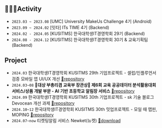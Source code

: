 ## 🤸🏻‍♀️Activity
- `2023.03 ~ 2023.08` [UMC] University MakeUs Challenge 4기 (Android)
- `2023.09 ~ 2024.02` [잇타] ITs TIME 4기 (Backend)
- `2024.02 - 2024.05` [KUSITMS] 한국대학생IT경영학회 29기 (Backend)
- `2024.08 - 2024.12` [KUSITMS] 한국대학생IT경영학회 30기 & 교육기획팀 (Backend)

## Project
- `2024.03` 한국대학생IT경영학회 KUSITMS 29th 기업프로젝트 - 셀럽/인플루언서 검증 모바일 앱 UI/UX 개선  [🔗repository](https://github.com/soulive-A/Backend)
- `2024.03~08` **🥇대상 부총리겸 교육부 장관상🥇 제6회 교육 공공데이터 분석활용대회 서비스/상품 개발 부문 - AI 기반 초등학교 알림장 서비스** [🔗repository](https://github.com/Kusitms-29th-ASAP/Backend)
- `2024.09` 한국대학생IT경영학회 KUSITMS 30th 기업프로젝트 - sk 기술 블로그 Devocean 개선 과제 [🔗repository](https://github.com/KUSITMS-DEVOCEAN/Readme)
- `2024.10~12` 한국대학생IT경영학회 KUSITMS 30th 밋업프로젝트 - 모일 때 맵핀, MOPING [🔗repository](https://github.com/Team-pingping/pingping-BE)
- `2024.07~now` 티켓팅알림 서비스 Newket(뉴켓) [🔗download](https://linktr.ee/newket?fbclid=PAZXh0bgNhZW0CMTEAAaavlb_wyS9D-KJ5X0PTYW5BDrGWA935KFXUVSLwY0zM5kwb5TPDQiPWdyY_aem_1KF-jg4ZsJmcQNvlpGV1kA)
  
<!-- 
## 🛠 Tech Stack
<img src="https://img.shields.io/badge/C-A8B9CC?style=for-the-badge&logo=C&logoColor=white"> <img src="https://img.shields.io/badge/PYTHON-3776AB?style=for-the-badge&logo=Python&logoColor=white"> <img src="https://img.shields.io/badge/JAVA-F7DF1E?style=for-the-badge&logo=java&logoColor=white"> <img src="https://img.shields.io/badge/KOTLIN-7F52FF?style=for-the-badge&logo=kotlin&logoColor=white"> 
<br></br>
<img src="https://img.shields.io/badge/HTML5-e34f26?style=for-the-badge&logo=html5&logoColor=white"> <img src="https://img.shields.io/badge/JavaScript-f7df1e?style=for-the-badge&logo=javascript&logoColor=white">
<img src="https://img.shields.io/badge/CSS-1572B6?style=for-the-badge&logo=CSS3&logoColor=white"> 
<br></br>
<img src="https://img.shields.io/badge/SpringBoot-6DB33F?style=for-the-badge&logo=SpringBoot&logoColor=white"/>
<img src="https://img.shields.io/badge/AWS-232F3E?style=for-the-badge&logo=amazonaws&logoColor=white"/>
<img src="https://img.shields.io/badge/Docker-2496ED?style=for-the-badge&logo=Docker&logoColor=white"/>
<img src="https://img.shields.io/badge/MySQL-4479A1?style=for-the-badge&logo=MySQL&logoColor=white"/>
<br></br>
<img src="https://img.shields.io/badge/Flutter-02569B?style=flat-square&logo=flutter&logoColor=white"/> -->

<!-- ![header](https://capsule-render.vercel.app/api?type=waving&color=2559ed&height=300&section=header&text=Somin%20Yun&fontSize=90&fontColor=9df8f1) -->
<!-- 
[![sominyun's GitHub stats](https://github-readme-stats.vercel.app/api?username=sominyun&show_icons=true&theme=aqua&count_private=true)](https://github.com/anuraghazra/github-readme-stats) -->

<!--
**sominyun/sominyun** is a ✨ _special_ ✨ repository because its `README.md` (this file) appears on your GitHub profile.

Here are some ideas to get you started:

- 🔭 I’m currently working on ...
- 🌱 I’m currently learning ...
- 👯 I’m looking to collaborate on ...
- 🤔 I’m looking for help with ...
- 💬 Ask me about ...
- 📫 How to reach me: ...
- 😄 Pronouns: ...
- ⚡ Fun fact: ...
-->
